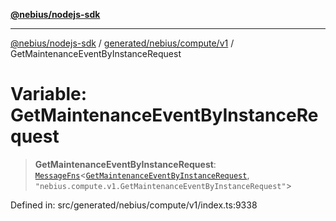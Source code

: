 [**@nebius/nodejs-sdk**](../../../../../README.md)

---

[@nebius/nodejs-sdk](../../../../../README.md) / [generated/nebius/compute/v1](../README.md) / GetMaintenanceEventByInstanceRequest

# Variable: GetMaintenanceEventByInstanceRequest

> **GetMaintenanceEventByInstanceRequest**: [`MessageFns`](../../../../../runtime/protos/core/interfaces/MessageFns.md)\<[`GetMaintenanceEventByInstanceRequest`](../interfaces/GetMaintenanceEventByInstanceRequest.md), `"nebius.compute.v1.GetMaintenanceEventByInstanceRequest"`\>

Defined in: src/generated/nebius/compute/v1/index.ts:9338
